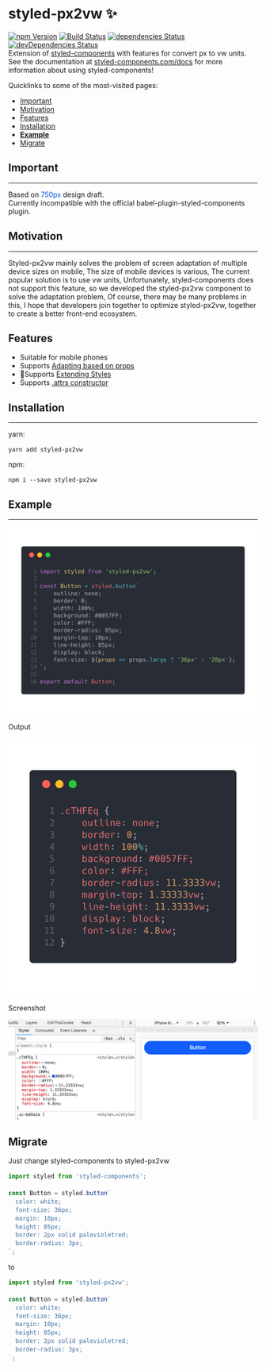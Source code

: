 # styled-px2vw ✨
[![npm Version](https://img.shields.io/npm/v/styled-px2vw.svg)](https://www.npmjs.com/package/styled-px2vw)
[![Build Status](https://img.shields.io/travis/sergeybekrin/styled-px2vw.svg)](https://travis-ci.org/sergeybekrin/styled-px2vw)
[![dependencies Status](https://img.shields.io/david/sergeybekrin/styled-px2vw.svg)](https://david-dm.org/sergeybekrin/styled-px2vw)
[![devDependencies Status](https://img.shields.io/david/dev/sergeybekrin/styled-px2vw.svg)](https://david-dm.org/sergeybekrin/styled-px2vw?type=dev)
<br>
Extension of [styled-components](https://www.styled-components.com/) with features for convert px to vw units. <br>
See the documentation at [styled-components.com/docs](https://www.styled-components.com/docs) for more information about using styled-components!

Quicklinks to some of the most-visited pages:

- [Important](#important)
- [Motivation](#motivation)
- [Features](#features)
- [Installation](#installation)
- <strong>[Example](#example)</strong>
- [Migrate](#migrate)

## Important
---
Based on <font color=#0e59d8>750px</font> design draft. <br>
Currently incompatible with the official babel-plugin-styled-components plugin.

## Motivation
---
Styled-px2vw mainly solves the problem of screen adaptation of multiple device sizes on mobile, The size of mobile devices is various, The current popular solution is to use vw units, Unfortunately, styled-components does not support this feature, so we developed the styled-px2vw component to solve the adaptation problem, Of course, there may be many problems in this, I hope that developers join together to optimize styled-px2vw, together to create a better front-end ecosystem.

## Features
- Suitable for mobile phones
- Supports [Adapting based on props](https://www.styled-components.com/docs/basics#adapting-based-on-props)
- Supports [Extending Styles](https://www.styled-components.com/docs/basics#extending-styles)
- Supports [.attrs constructor](https://www.styled-components.com/docs/api#attrs)

## Installation
---
yarn:
```
yarn add styled-px2vw
```
npm:
```
npm i --save styled-px2vw
```

## Example
---
![style](/docs/images/style.png)

Output

![converted](/docs/images/converted.png)

Screenshot

![screenshot](/docs/screenshot/screenshot.png)

## Migrate
Just change styled-components to styled-px2vw

```javascript
import styled from 'styled-components';

const Button = styled.button`
  color: white;
  font-size: 36px;
  margin: 10px;
  height: 85px;
  border: 2px solid palevioletred;
  border-radius: 3px;
`;
```
to
```javascript
import styled from 'styled-px2vw';

const Button = styled.button`
  color: white;
  font-size: 36px;
  margin: 10px;
  height: 85px;
  border: 2px solid palevioletred;
  border-radius: 3px;
`;
```
